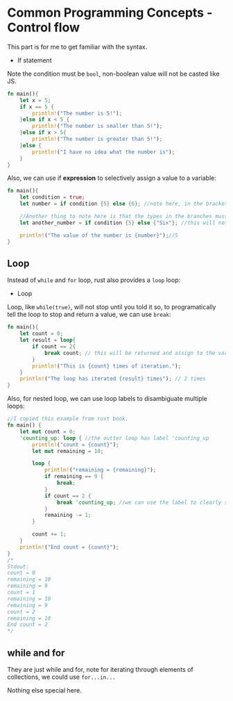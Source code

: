 # Common Programming Concepts - Control flow

This part is for me to get familiar with the syntax.

- If statement

Note the condition must be `bool`, non-boolean value will not be casted like JS.

```rust
fn main(){
    let x = 5; 
    if x == 5 {
        println!("The number is 5!");
    }else if x < 5 {
        println!("The number is smaller than 5!");
    }else if x > 5{
        println!("The number is greater than 5!");
    }else {
        println!("I have no idea what the number is");
    }
}
```

Also, we can use if **expression** to selectively assign a value to a variable:

```rust
fn main(){
    let condition = true;
    let number = if condition {5} else {6}; //note here, in the brackets are expressions

    //Another thing to note here is that the types in the branches must be the same
    let another_number = if condition {5} else {"Six"}; //this will not compile, as the variable has 2 possible types. Although the type in runtime is singular, compiler is not able to determine that

    println!("The value of the number is {number}");//5
}
```

## Loop

Instead of `while` and `for` loop, rust also provides a `loop` loop:

- Loop

Loop, like `while(true)`, will not stop until you told it so, to programatically
tell the loop to stop and return a value, we can use `break`:

```rust
fn main(){
    let count = 0;
    let result = loop{
        if count == 2{
            break count; // this will be returned and assign to the variable result
        }
        println!("This is {count} times of iteration.");
    }
    println!("The loop has iterated {result} times"); // 2 times
}
```

Also, for nested loop, we can use loop labels to disambiguate multiple loops:

```rust
//I copied this example from rust book.
fn main() {
    let mut count = 0;
    'counting_up: loop { //the outter loop has label 'counting_up
        println!("count = {count}");
        let mut remaining = 10;

        loop {
            println!("remaining = {remaining}");
            if remaining == 9 {
                break;
            }
            if count == 2 {
                break 'counting_up; //we can use the label to clearly specify which loop we want to break
            }
            remaining -= 1;
        }

        count += 1;
    }
    println!("End count = {count}");
}
/*
Stdout: 
count = 0
remaining = 10
remaining = 9
count = 1
remaining = 10
remaining = 9
count = 2
remaining = 10
End count = 2
*/
```

## while and for

They are just while and for, note for iterating through elements of collections, we could use ```for...in...```

Nothing else special here.
